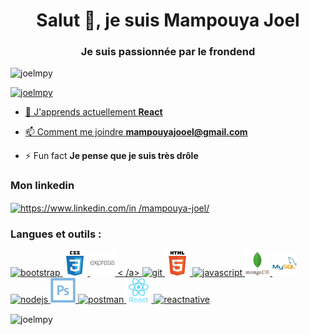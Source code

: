 <h1 align="center">Salut 👋, je suis Mampouya Joel</h1>
<h3 align="center">Je suis passionnée par le frondend</h3>

<p align="left"> <img src= "https://komarev.com/ghpvc/?username=joelmpy&label=Profile%20views&color=0e75b6&style=flat" alt="joelmpy" /> </p>

<p align="left"> <a href="https : //github.com/ryo-ma/github-profile-trophy"><img src="https://github-profile-trophy.vercel.app/?username=joelmpy" alt="joelmpy" /></ a> </p>

- 🌱 J'apprends actuellement **React**

- 📫 Comment me joindre **mampouyajooel@gmail.com**

- ⚡ Fun fact **Je pense que je suis très drôle**

<h3 align="left">Mon linkedin</h3>
<p align="left">
<a href="https://linkedin.com/in/https://www.linkedin.com/in/mampouya-joel/" target="blank"><img align="center" src="https : //raw.githubusercontent.com/rahuldkjain/github-profile-readme-generator/master/src/images/icons/Social/linked-in-alt.svg" alt="https://www.linkedin.com/in /mampouya-joel/" height="30" width="40" /></a>
</p>

<h3 align="left">Langues et outils :</h3>
<p align="left"> <a href="https://getbootstrap.com" target="_blank" rel="noreferrer"> <img src="https://raw.githubusercontent.com/devicons/devicon /master/icons/bootstrap/bootstrap-plain-wordmark.svg" alt="bootstrap" width="40" height="40"/> </a> <a href="https://www.w3schools.com /css/" target="_blank" rel="noreferrer"> <img src="https://raw.githubusercontent.com/devicons/devicon/master/icons/css3/css3-original-wordmark.svg" alt= "css3" width="40" height="40"/> </a> <a href="https://expressjs.com" target="_blank" rel="noreferrer"> <img src="https://raw.githubusercontent.com/devicons/devicon/master/icons/express/express-original-wordmark.svg" alt="express" width="40" height="40"/> < /a> <a href="https://git-scm.com/" target="_blank" rel="noreferrer"> <img src="https://www.vectorlogo.zone/logos/git-scm /git-scm-icon.svg" alt="git" width="40" height="40"/> </a> <a href="https://www.w3.org/html/" target= "_blank" rel="noreferrer"> <img src="https://raw.githubusercontent.com/devicons/devicon/master/icons/html5/html5-original-wordmark.svg" alt="html5" width=" 40" hauteur="40"/> </a><a href="https://developer.mozilla.org/en-US/docs/Web/JavaScript" target="_blank" rel="noreferrer"> <img src="https://raw.githubusercontent.com /devicons/devicon/master/icons/javascript/javascript-original.svg" alt="javascript" width="40" height="40"/> </a> <a href="https://www.mongodb .com/" target="_blank" rel="noreferrer"> <img src="https://raw.githubusercontent.com/devicons/devicon/master/icons/mongodb/mongodb-original-wordmark.svg" alt= "mongodb" width="40" height="40"/> </a> <a href="https://www.mysql.com/" target="_blank" rel="noreferrer"><img src="https://raw.githubusercontent.com/devicons/devicon/master/icons/mysql/mysql-original-wordmark.svg" alt="mysql" width="40" height="40"/> </a> <a href="https://nodejs.org" target="_blank" rel="noreferrer"> <img src="https://raw.githubusercontent.com/devicons/devicon/master/icons /nodejs/nodejs-original-wordmark.svg" alt="nodejs" width="40" height="40"/> </a> <a href="https://www.photoshop.com/en" cible ="_blank" rel="noreferrer"> <img src="https://raw.githubusercontent.com/devicons/devicon/master/icons/photoshop/photoshop-line.svg" alt="photoshop" width="40" height="40"/> </a> <a href="https://postman.com" target="_blank" rel="noreferrer"> <img src="https://www.vectorlogo. zone/logos/getpostman/getpostman-icon.svg" alt="postman" width="40" height="40"/> </a> <a href="https://reactjs.org/" target=" _blank" rel="noreferrer"> <img src="https://raw.githubusercontent.com/devicons/devicon/master/icons/react/react-original-wordmark.svg" alt="react" width="40 " height="40"/> </a> <a href="https://reactnative.dev/" target="_blank" rel="noreferrer"> <img src="https ://reactnative.dev/img/header_logo.svg" alt="reactnative" width="40" height="40"/> </a> </p>

<p> <img align="center" src="https://github-readme-stats.vercel.app/api?username=joelmpy&show_icons=true&locale=en" alt="joelmpy" /></p>
